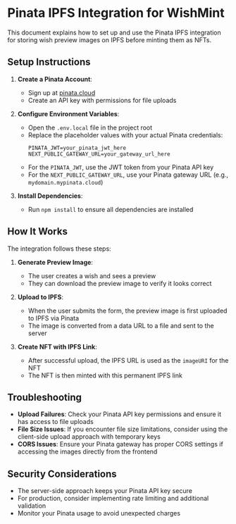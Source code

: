 # Pinata IPFS Integration for WishMint

This document explains how to set up and use the Pinata IPFS integration for storing wish preview images on IPFS before minting them as NFTs.

## Setup Instructions

1. **Create a Pinata Account**:
   - Sign up at [pinata.cloud](https://www.pinata.cloud/)
   - Create an API key with permissions for file uploads

2. **Configure Environment Variables**:
   - Open the `.env.local` file in the project root
   - Replace the placeholder values with your actual Pinata credentials:
     ```
     PINATA_JWT=your_pinata_jwt_here
     NEXT_PUBLIC_GATEWAY_URL=your_gateway_url_here
     ```
   - For the `PINATA_JWT`, use the JWT token from your Pinata API key
   - For the `NEXT_PUBLIC_GATEWAY_URL`, use your Pinata gateway URL (e.g., `mydomain.mypinata.cloud`)

3. **Install Dependencies**:
   - Run `npm install` to ensure all dependencies are installed

## How It Works

The integration follows these steps:

1. **Generate Preview Image**:
   - The user creates a wish and sees a preview
   - They can download the preview image to verify it looks correct

2. **Upload to IPFS**:
   - When the user submits the form, the preview image is first uploaded to IPFS via Pinata
   - The image is converted from a data URL to a file and sent to the server

3. **Create NFT with IPFS Link**:
   - After successful upload, the IPFS URL is used as the `imageURI` for the NFT
   - The NFT is then minted with this permanent IPFS link

## Troubleshooting

- **Upload Failures**: Check your Pinata API key permissions and ensure it has access to file uploads
- **File Size Issues**: If you encounter file size limitations, consider using the client-side upload approach with temporary keys
- **CORS Issues**: Ensure your Pinata gateway has proper CORS settings if accessing the images directly from the frontend

## Security Considerations

- The server-side approach keeps your Pinata API key secure
- For production, consider implementing rate limiting and additional validation
- Monitor your Pinata usage to avoid unexpected charges 
